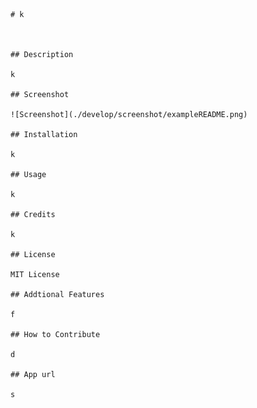 
    
    # k
    
    
    
    ## Description
    
    k

    ## Screenshot

    ![Screenshot](./develop/screenshot/exampleREADME.png)
   
    ## Installation

    k

    ## Usage
    
    k
    
    ## Credits
    
    k
    
    ## License
    
    MIT License
    
    ## Addtional Features
    
    f
    
    ## How to Contribute
    
    d
    
    ## App url
    
    s